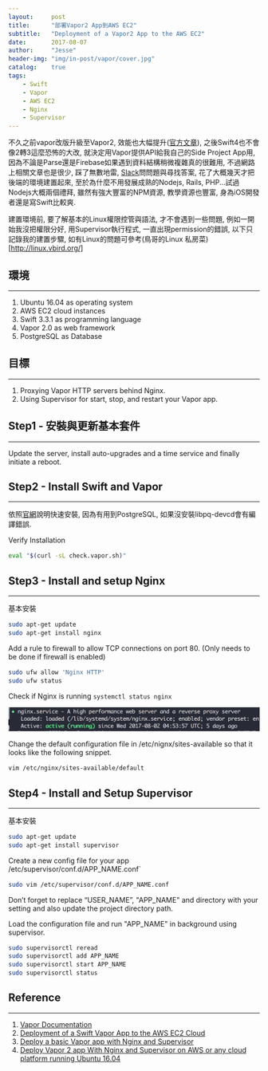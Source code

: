 ```yaml
---
layout:     post
title:      "部署Vapor2 App到AWS EC2"
subtitle:   "Deployment of a Vapor2 App to the AWS EC2"
date:       2017-08-07
author:     "Jesse"
header-img: "img/in-post/vapor/cover.jpg"
catalog:    true
tags:
    - Swift
    - Vapor
    - AWS EC2
    - Nginx
    - Supervisor
---
```


不久之前vapor改版升級至Vapor2, 效能也大幅提升([官方文章](https://medium.com/@qutheory/vapor-2-less-code-more-power-af1e1ec5affa)), 之後Swift4也不會像2轉3這麼恐怖的大改, 就決定用Vapor提供API給我自己的Side Project App用, 因為不論是Parse還是Firebase如果遇到資料結構稍微複雜真的很難用, 不過網路上相關文章也是很少, 踩了無數地雷, [Slack](http://vapor.team)問問題與尋找答案, 花了大概幾天才把後端的環境建置起來, 至於為什麼不用發展成熟的Nodejs, Rails, PHP...試過Nodejs大概兩個禮拜, 雖然有強大豐富的NPM資源, 教學資源也豐富, 身為iOS開發者還是寫Swift比較爽.

建置環境前, 要了解基本的Linux權限控管與語法, 才不會遇到一些問題, 例如一開始我沒把權限分好, 用Supervisor執行程式, 一直出現permission的錯誤, 以下只記錄我的建置步驟, 如有Linux的問題可參考(鳥哥的Linux 私房菜)[http://linux.vbird.org/]

## 環境
---
1. Ubuntu 16.04 as operating system
2. AWS EC2 cloud instances
3. Swift 3.3.1 as programming language
4. Vapor 2.0 as web framework
5. PostgreSQL as Database

## 目標
---
1. Proxying Vapor HTTP servers behind Nginx.
2. Using Supervisor for start, stop, and restart your Vapor app.

## Step1 - 安裝與更新基本套件
---

Update the server, install auto-upgrades and a time service and finally initiate a reboot.

<script src="https://gist.github.com/conscientiousness/c5da7886660c899cfdda260dc85e0df8.js"></script>

## Step2 - Install Swift and Vapor
---

依照[官網](https://docs.vapor.codes/2.0/getting-started/install-on-ubuntu/)說明快速安裝,
因為有用到PostgreSQL, 如果沒安裝libpq-devcd會有編譯錯誤.

<script src="https://gist.github.com/conscientiousness/a98e1ca3ea2d72fe78186f6371c84f87.js"></script>

Verify Installation

```bash
eval "$(curl -sL check.vapor.sh)"
```

## Step3 - Install and setup Nginx
---

基本安裝

```bash
sudo apt-get update
sudo apt-get install nginx
```

Add a rule to firewall to allow TCP connections on port 80. (Only needs to be done if firewall is enabled)

```bash
sudo ufw allow 'Nginx HTTP'
sudo ufw status
```

Check if Nginx is running `systemctl status nginx`

![](/img/in-post/2017-08-07-deployment-of-vapor-to-aws-ec2/nginx-running.png)

Change the default configuration file in /etc/nignx/sites-available so that it looks like the following snippet.

```bash
vim /etc/nginx/sites-available/default
```
<script src="https://gist.github.com/conscientiousness/4606eb934b66eff1b9aa9b09e993cdf7.js"></script>

## Step4 - Install and Setup Supervisor
---

基本安裝

```bash
sudo apt-get update
sudo apt-get install supervisor
```

Create a new config file for your app /etc/supervisor/conf.d/APP_NAME.conf`

```bash
sudo vim /etc/supervisor/conf.d/APP_NAME.conf
```

Don’t forget to replace “USER_NAME”, "APP_NAME" and directory with your setting and also update the project directory path.

<script src="https://gist.github.com/conscientiousness/8acbd8881e2aa87514961c42dd69f71b.js"></script>

Load the configuration file and run "APP_NAME" in background using supervisor.

```bash
sudo supervisorctl reread
sudo supervisorctl add APP_NAME
sudo supervisorctl start APP_NAME
sudo supervisorctl status
```

## Reference
---
1. [Vapor Documentation](https://docs.vapor.codes/2.0/)
2. [Deployment of a Swift Vapor App to the AWS EC2 Cloud](http://bit.ly/2qan5Sj)
3. [Deploy a basic Vapor app with Nginx and Supervisor](http://bit.ly/2si1riz)
4. [Deploy Vapor 2 app With Nginx and Supervisor on AWS or any cloud platform running Ubuntu 16.04](http://bit.ly/2tV0uej)
